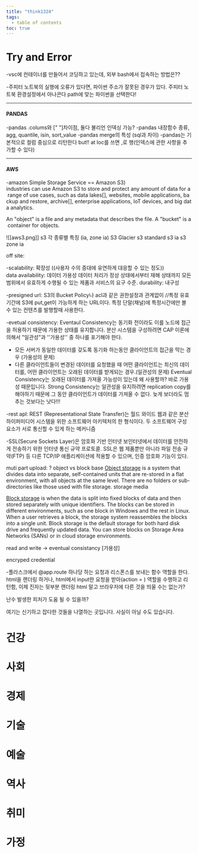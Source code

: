 ```yaml
---
title: "think1324"
tags:
  - table of contents
toc: true
---
```



# Try and Error

-vsc에 컨테이너를 만들어서 코딩하고 있는데, 외부 bash에서 접속하는 방법은??

-주피터 노트북의 실행에 오류가 있다면, 파이썬 주소가 잘못된 경우가 있다. 주피터 노트북 환경설정에서 아나콘다 path에 맞는 파이썬을 선택한다! 
___
#### PANDAS
-pandas .colums와 [" "]차이점, 둘다 불리언 인덱싱 가능? 
-pandas 내장함수 종류, agg, quantile, isin, sort_value
-pandas merge의 특성 (sql과 차이)
-pandas는 기본적으로 컬럼 중심으로 리턴한다 but!! at loc를 쓰면 ,로 행(인덱스에 관한 사항을 추가할 수 있다)
___
#### AWS
-amazon Simple Storage Service == Amazon S3)
industries can use Amazon S3 to store and protect any amount of data for a range of use cases, such as data lakes[], websites, mobile applications, backup and restore, archive[], enterprise applications, IoT devices, and big data analytics.

An "object" is a file and any metadata that describes the file. A "bucket" is a container for objects.

![[aws3.png]]
s3 각 종류별 특징 (ia, zone ia)
S3 Glacier
s3 standard
s3 ia
s3 zone ia

off site:

-scalability:  확장성 ((사용자 수의 증대에 유연하게 대응할 수 있는 정도))
data availability: 데이터 가용성  데이터 처리가 정상 상태에서부터 재해 상태까지 모든 범위에서 유효하게 수행될 수 있는 제품과 서비스의 요구 수준.
durability: 내구성

-presigned url: S3의 Bucket Policy나 acl과 같은 권한설정과 관계없이 //특정 유효기간에 S3에 put,get이 가능하게 하는 URL이다. 특정 단말(채널)에 특정시간에만 볼 수 있는 컨텐츠를 발행할때 사용한다.

-evetual consistency: Eventaul Consistency는 동기화 전이라도 이를 노드에 접근을 허용하기 때문에 가용한 상태를 유지합니다. 분산 시스템을 구성하려면 CAP 이론에 의해서 "일관성"과 ''가용성'' 중 하나를 포기해야 한다.
- 모든 서버가 동일한 데이터를 갖도록 동기화 하는동안 클라이언트의 접근을 막는 경우 (가용성의 문제)
- 다른 클라이언트들이 변경된 데이터를 요청했을 때 어떤 클라이언트는 최신의 데이터를, 어떤 클라이언트는 오래된 데이터를 받게되는 경우.(일관성의 문제)
Eventual Consistency는 오래된 데이터를 가져올 가능성이 있는데 왜 사용할까? 바로 가용성 때문입니다. Strong Consistency는 일관성을 유지하려면 replication copy를 해야하기 때문에 그 동안 클라이언트가 데이터를 가져올 수 없다. 늦게 보더라도 멈추는 것보다는 낫다!!!

-rest apl: REST (Representational State Transfer)는 월드 와이드 웹과 같은 분산 하이퍼미디어 시스템을 위한 소프트웨어 아키텍처의 한 형식이다. 두 소프트웨어 구성 요소가 서로 통신할 수 있게 하는 메커니즘

-SSL(Secure Sockets Layer)은 암호화 기반 인터넷 보인터넷에서 데이터를 안전하게 전송하기 위한 인터넷 통신 규약 프로토콜. SSL은 웹 제품뿐만 아니라 파일 전송 규약(FTP) 등 다른 TCP/IP 애플리케이션에 적용할 수 있으며, 인증 암호화 기능이 있다. 

muti part upload: ?
object vs block base
[Object storage](https://www.ibm.com/cloud/learn/object-storage) is a system that divides data into separate, self-contained units that are re-stored in a flat environment, with all objects at the same level. There are no folders or sub-directories like those used with file storage.
storage media

[Block storage](https://www.ibm.com/cloud/learn/block-storage) is when the data is split into fixed blocks of data and then stored separately with unique identifiers. The blocks can be stored in different environments, such as one block in Windows and the rest in Linux. When a user retrieves a block, the storage system reassembles the blocks into a single unit. Block storage is the default storage for both hard disk drive and frequently updated data. You can store blocks on Storage Area Networks (SANs) or in cloud storage environments.

read and write -> eventual consistancy [가용성]

encryped credential

-플라스크에서 @app.route 하나당 하는 요청과 리스폰스를 보내는 함수 역할을 한다.  html을 랜더링 하거나, html에서 input한 요청을 받아(action = ) 역할을 수행하고 리턴함, 이제 진자는 뒷부분
랜더링 html 말고 브라우저에 다른 것을 띄울 수는 없는가?

난수 발생한 피처가 도움 될 수 있을까?
































여기는 신기하고 잡다한 것들을 나열하는 곳입니다. 사실이 아닐 수도 있습니다.
# 건강



# 사회



# 경제



# 기술

# 예술

# 역사

# 취미

# 가정

